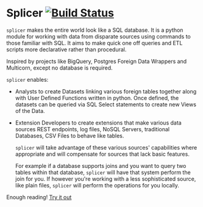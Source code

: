 Splicer [![Build Status](https://travis-ci.org/trivio/splicer.png)](https://travis-ci.org/trivio/splicer)
======================

``splicer`` makes the entire world look like a SQL database. 
It is a python module for working with data from disparate sources 
using commands to those familiar with SQL. It aims to make quick 
one off queries and ETL scripts more declarative rather than procedural.


Inspired by projects like BigQuery, Postgres Foreign Data Wrappers
and Multicorn, except no database is required.

``splicer`` enables:

* Analysts to create Datasets linking various
  foreign tables together along with User Defined Functions written in python. 
  Once defined, the datasets can be queried via SQL Select statements to create 
  new Views of the Data.

* Extension Developers to create extensions that make various data sources
  REST endpoints, log files, NoSQL Servers, traditional Databases,
  CSV Files to behave like tables.

  ``splicer`` will take advantage of these various sources' capabilities where 
  appropriate and will compensate for sources that lack basic
  features. 

  For example if a database supports joins and you want to query
  two tables within that database, ``splicer`` will have that system
  perform the join for you. If however you're working with a less
  sophisticated source, like plain files, ``splicer`` will perform the
  operations for you locally.


Enough reading! [Try it out][1] 

[1]: https://splicer.readthedocs.org/en/latest/install.html#installation "Installing Splicer"

